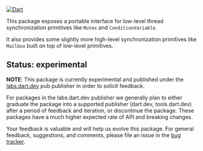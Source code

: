 [![Dart](https://github.com/dart-lang/native_synchronization/actions/workflows/dart.yaml/badge.svg)](https://github.com/dart-lang/native_synchronization/actions/workflows/dart.yaml)

This package exposes a portable interface for low-level thread
synchronization primitives like `Mutex` and `ConditionVariable`.

It also provides some slightly more high-level synchronization primitives
like `Mailbox` built on top of low-level primitives.

## Status: experimental

**NOTE**: This package is currently experimental and published under the
[labs.dart.dev](https://dart.dev/dart-team-packages) pub publisher in order to
solicit feedback.

For packages in the labs.dart.dev publisher we generally plan to either graduate
the package into a supported publisher (dart.dev, tools.dart.dev) after a period
of feedback and iteration, or discontinue the package. These packages have a
much higher expected rate of API and breaking changes.

Your feedback is valuable and will help us evolve this package. For general
feedback, suggestions, and comments, please file an issue in the
[bug tracker](https://github.com/dart-lang/native_synchronization/issues).
